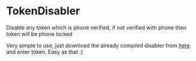 # TokenDisabler
Disable any token which is phone verified, if not verified with phone then token will be phone locked

Very simple to use, just download the already compiled disabler from [here](https://itroublvehacker.xyz) and enter token. 
Easy as that :)
